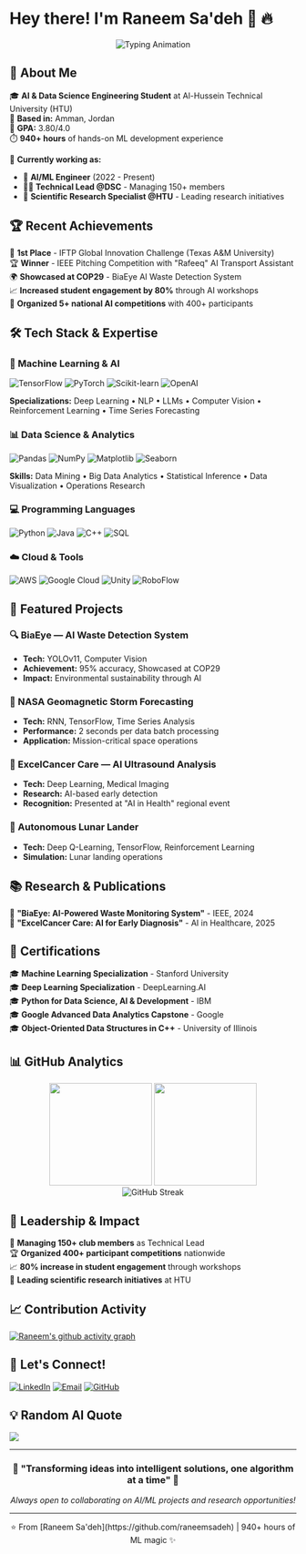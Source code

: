 # Hey there! I'm Raneem Sa'deh 👋 🔥

<div align="center">
  <img src="https://readme-typing-svg.herokuapp.com/?lines=AI+%26+Data+Science+Engineer;Machine+Learning+Enthusiast;Deep+Learning+Specialist;Technical+Leader;Always+Learning+New+Things&font=Fira%20Code&center=true&width=380&height=50&duration=4000&pause=1000" alt="Typing Animation" />
</div>

## 🚀 About Me

🎓 **AI & Data Science Engineering Student** at Al-Hussein Technical University (HTU)  
📍 **Based in:** Amman, Jordan  
🎯 **GPA:** 3.80/4.0  
⏱️ **940+ hours** of hands-on ML development experience  

🔬 **Currently working as:**
- 🧠 **AI/ML Engineer** (2022 - Present)
- 👨‍💼 **Technical Lead @DSC** - Managing 150+ members
- 🔬 **Scientific Research Specialist @HTU** - Leading research initiatives

## 🏆 Recent Achievements

🥇 **1st Place** - IFTP Global Innovation Challenge (Texas A&M University)  
🏆 **Winner** - IEEE Pitching Competition with "Rafeeq" AI Transport Assistant  
🌍 **Showcased at COP29** - BiaEye AI Waste Detection System  
📈 **Increased student engagement by 80%** through AI workshops  
🎯 **Organized 5+ national AI competitions** with 400+ participants

## 🛠️ Tech Stack & Expertise

### 🤖 Machine Learning & AI
![TensorFlow](https://img.shields.io/badge/TensorFlow-FF6F00?style=for-the-badge&logo=tensorflow&logoColor=white)
![PyTorch](https://img.shields.io/badge/PyTorch-EE4C2C?style=for-the-badge&logo=pytorch&logoColor=white)
![Scikit-learn](https://img.shields.io/badge/scikit--learn-F7931E?style=for-the-badge&logo=scikit-learn&logoColor=white)
![OpenAI](https://img.shields.io/badge/OpenAI-412991?style=for-the-badge&logo=openai&logoColor=white)

**Specializations:** Deep Learning • NLP • LLMs • Computer Vision • Reinforcement Learning • Time Series Forecasting

### 📊 Data Science & Analytics
![Pandas](https://img.shields.io/badge/pandas-150458?style=for-the-badge&logo=pandas&logoColor=white)
![NumPy](https://img.shields.io/badge/numpy-013243?style=for-the-badge&logo=numpy&logoColor=white)
![Matplotlib](https://img.shields.io/badge/Matplotlib-11557c?style=for-the-badge&logo=python&logoColor=white)
![Seaborn](https://img.shields.io/badge/Seaborn-3776AB?style=for-the-badge&logo=python&logoColor=white)

**Skills:** Data Mining • Big Data Analytics • Statistical Inference • Data Visualization • Operations Research

### 💻 Programming Languages
![Python](https://img.shields.io/badge/Python-3776AB?style=for-the-badge&logo=python&logoColor=white)
![Java](https://img.shields.io/badge/Java-ED8B00?style=for-the-badge&logo=java&logoColor=white)
![C++](https://img.shields.io/badge/C++-00599C?style=for-the-badge&logo=cplusplus&logoColor=white)
![SQL](https://img.shields.io/badge/SQL-336791?style=for-the-badge&logo=postgresql&logoColor=white)

### ☁️ Cloud & Tools
![AWS](https://img.shields.io/badge/Amazon_AWS-232F3E?style=for-the-badge&logo=amazon-aws&logoColor=white)
![Google Cloud](https://img.shields.io/badge/Google_Cloud-4285F4?style=for-the-badge&logo=google-cloud&logoColor=white)
![Unity](https://img.shields.io/badge/Unity-100000?style=for-the-badge&logo=unity&logoColor=white)
![RoboFlow](https://img.shields.io/badge/RoboFlow-6366F1?style=for-the-badge&logo=roboflow&logoColor=white)

## 🚀 Featured Projects

### 🔍 BiaEye — AI Waste Detection System
- **Tech:** YOLOv11, Computer Vision
- **Achievement:** 95% accuracy, Showcased at COP29
- **Impact:** Environmental sustainability through AI

### 🌌 NASA Geomagnetic Storm Forecasting
- **Tech:** RNN, TensorFlow, Time Series Analysis
- **Performance:** 2 seconds per data batch processing
- **Application:** Mission-critical space operations

### 🏥 ExcelCancer Care — AI Ultrasound Analysis
- **Tech:** Deep Learning, Medical Imaging
- **Research:** AI-based early detection
- **Recognition:** Presented at "AI in Health" regional event

### 🚀 Autonomous Lunar Lander
- **Tech:** Deep Q-Learning, TensorFlow, Reinforcement Learning
- **Simulation:** Lunar landing operations

## 📚 Research & Publications

📄 **"BiaEye: AI-Powered Waste Monitoring System"** - IEEE, 2024  
📄 **"ExcelCancer Care: AI for Early Diagnosis"** - AI in Healthcare, 2025

## 🏅 Certifications

🎓 **Machine Learning Specialization** - Stanford University  
🎓 **Deep Learning Specialization** - DeepLearning.AI  
🎓 **Python for Data Science, AI & Development** - IBM  
🎓 **Google Advanced Data Analytics Capstone** - Google  
🎓 **Object-Oriented Data Structures in C++** - University of Illinois

## 📊 GitHub Analytics

<div align="center">
  <img height="180em" src="https://github-readme-stats.vercel.app/api?username=raneemsadeh&show_icons=true&theme=radical&include_all_commits=true&count_private=true"/>
  <img height="180em" src="https://github-readme-stats.vercel.app/api/top-langs/?username=raneemsadeh&layout=compact&langs_count=8&theme=radical"/>
</div>

<div align="center">
  <img src="https://github-readme-streak-stats.herokuapp.com/?user=raneemsadeh&theme=radical" alt="GitHub Streak" />
</div>

## 🌟 Leadership & Impact

👥 **Managing 150+ club members** as Technical Lead  
🏆 **Organized 400+ participant competitions** nationwide  
📈 **80% increase in student engagement** through workshops  
🔬 **Leading scientific research initiatives** at HTU

## 📈 Contribution Activity

[![Raneem's github activity graph](https://github-readme-activity-graph.vercel.app/graph?username=raneemsadeh&theme=react-dark&hide_border=true)](https://github.com/raneemsadeh)

## 🤝 Let's Connect!

[![LinkedIn](https://img.shields.io/badge/LinkedIn-0077B5?style=for-the-badge&logo=linkedin&logoColor=white)](https://www.linkedin.com/in/raneem-sadeh)
[![Email](https://img.shields.io/badge/Email-D14836?style=for-the-badge&logo=gmail&logoColor=white)](mailto:raneem.sadeh@gmail.com)
[![GitHub](https://img.shields.io/badge/GitHub-100000?style=for-the-badge&logo=github&logoColor=white)](https://github.com/raneemsadeh)

## 💡 Random AI Quote
![](https://quotes-github-readme.vercel.app/api?type=horizontal&theme=radical)

---

<div align="center">
  <h3>🚀 "Transforming ideas into intelligent solutions, one algorithm at a time" 🚀</h3>
  <p><i>Always open to collaborating on AI/ML projects and research opportunities!</i></p>
</div>

---

<div align="center">
  ⭐️ From [Raneem Sa'deh](https://github.com/raneemsadeh) | 940+ hours of ML magic ✨
</div>
